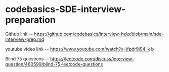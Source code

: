 # codebasics-SDE-interview-preparation
Github link -- https://github.com/codebasics/interview-help/blob/main/sde-interview-prep.md


youtube video link -- https://www.youtube.com/watch?v=jfpdr9j94_k
b


Blind 75 questions -- https://leetcode.com/discuss/interview-question/460599/blind-75-leetcode-questions
